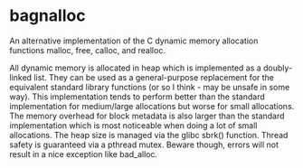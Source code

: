 # bagnalloc
An alternative implementation of the C dynamic memory allocation functions malloc, free, calloc, and realloc.

All dynamic memory is allocated in heap which is implemented as a doubly-linked list.
They can be used as a general-purpose replacement for the equivalent standard library functions (or so I think - may be unsafe in some way).
This implementation tends to perform better than the standard implementation for medium/large allocations but worse for small allocations.
The memory overhead for block metadata is also larger than the standard implementation which is most noticeable when doing a lot of small allocations.
The heap size is managed via the glibc sbrk() function.
Thread safety is guaranteed via a pthread mutex.
Beware though, errors will not result in a nice exception like bad_alloc.
